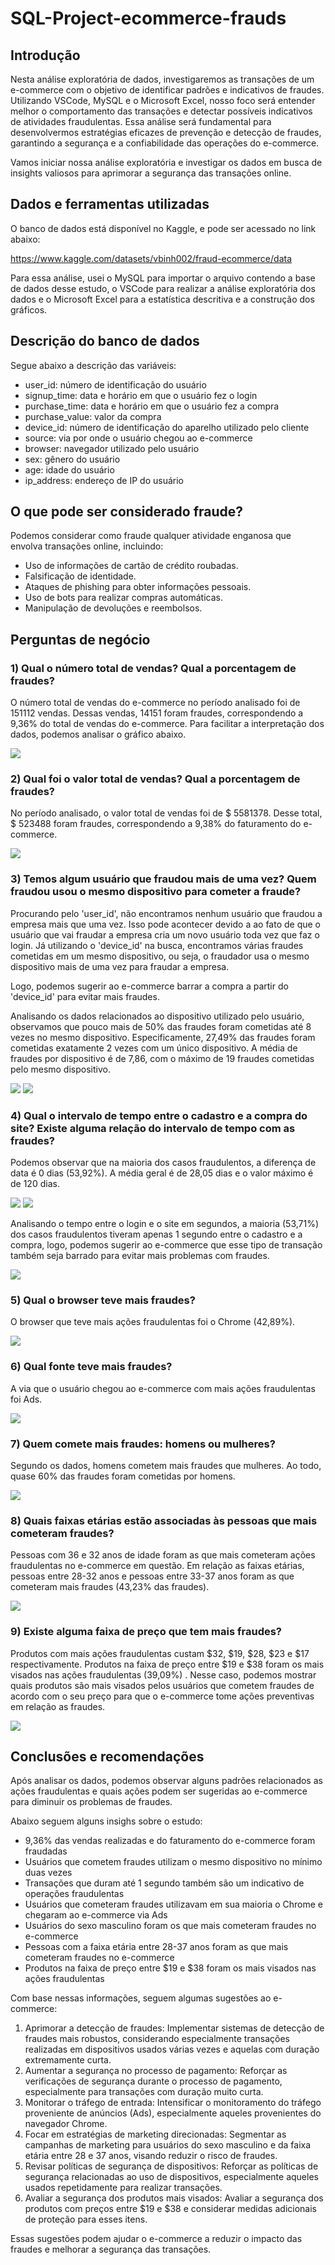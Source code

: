 # SQL-Project-ecommerce-frauds

## Introdução
Nesta análise exploratória de dados, investigaremos as transações de um e-commerce com o objetivo de identificar padrões e indicativos de fraudes. Utilizando VSCode, MySQL e o Microsoft Excel, nosso foco será entender melhor o comportamento das transações e detectar possíveis indicativos de atividades fraudulentas. Essa análise será fundamental para desenvolvermos estratégias eficazes de prevenção e detecção de fraudes, garantindo a segurança e a confiabilidade das operações do e-commerce.

Vamos iniciar nossa análise exploratória e investigar os dados em busca de insights valiosos para aprimorar a segurança das transações online.

## Dados e ferramentas utilizadas
O banco de dados está disponível no Kaggle, e pode ser acessado no link abaixo:

https://www.kaggle.com/datasets/vbinh002/fraud-ecommerce/data

Para essa análise, usei o MySQL para importar o arquivo contendo a base de dados desse estudo, o VSCode para realizar a análise exploratória dos dados e o Microsoft Excel para a estatística descritiva e a construção dos gráficos.

## Descrição do banco de dados
Segue abaixo a descrição das variáveis:

- user_id: número de identificação do usuário
- signup_time: data e horário em que o usuário fez o login
- purchase_time: data e horário em que o usuário fez a compra
- purchase_value: valor da compra
- device_id: número de identificação do aparelho utilizado pelo cliente
- source: via por onde o usuário chegou ao e-commerce
- browser: navegador utilizado pelo usuário
- sex: gênero do usuário
- age: idade do usuário
- ip_address: endereço de IP do usuário

## O que pode ser considerado fraude?
Podemos considerar como fraude qualquer atividade enganosa que envolva transações online, incluindo:

- Uso de informações de cartão de crédito roubadas.
- Falsificação de identidade.
- Ataques de phishing para obter informações pessoais.
- Uso de bots para realizar compras automáticas.
- Manipulação de devoluções e reembolsos.

## Perguntas de negócio
### 1) Qual o número total de vendas? Qual a porcentagem de fraudes?

O número total de vendas do e-commerce no período analisado foi de 151112 vendas. Dessas vendas, 14151 foram fraudes, correspondendo a 9,36% do total de vendas do e-commerce. Para facilitar a interpretação dos dados, podemos analisar o gráfico abaixo.

<img src="assets/1_total_porcentagem.png">

### 2) Qual foi o valor total de vendas? Qual a porcentagem de fraudes?

No período analisado, o valor total de vendas foi de $ 5581378. Desse total, $ 523488 foram fraudes, correspondendo a 9,38% do faturamento do e-commerce.

<img src="assets/2_faturamento_porcentagem.png">

### 3) Temos algum usuário que fraudou mais de uma vez? Quem fraudou usou o mesmo dispositivo para cometer a fraude?

Procurando pelo 'user_id', não encontramos nenhum usuário que fraudou a empresa mais que uma vez. Isso pode acontecer devido a
ao fato de que o usuário que vai fraudar a empresa cria um novo usuário toda vez que faz o login.  Já utilizando o 'device_id' na busca, encontramos várias fraudes cometidas em um mesmo dispositivo, ou seja, o fraudador usa o mesmo dispositivo mais de uma vez para fraudar a empresa. 

Logo, podemos sugerir ao e-commerce barrar a compra a partir do 'device_id' para evitar mais fraudes.

Analisando os dados relacionados ao dispositivo utilizado pelo usuário, observamos que pouco mais de 50% das fraudes foram cometidas até 8 vezes no mesmo dispositivo. Especificamente, 27,49% das fraudes foram cometidas exatamente 2 vezes com um único dispositivo. A média de fraudes por dispositivo é de 7,86, com o máximo de 19 fraudes cometidas pelo mesmo dispositivo.

<img src="assets/3_device_box_plot.png">

<img src="assets/3_device_histograma.png">

### 4) Qual o intervalo de tempo entre o cadastro e a compra do site? Existe alguma relação do intervalo de tempo com as fraudes?

Podemos observar que na maioria dos casos fraudulentos, a diferença de data é 0 dias (53,92%). A média geral é de 28,05 dias e o valor máximo é de 120 dias.

<img src="assets/4_dif_dias_boxplot.png">
<img src="assets/4_dif_dias.png">

Analisando o tempo entre o login e o site em segundos, a maioria (53,71%) dos casos fraudulentos tiveram apenas 1 segundo entre o cadastro e a compra, logo, podemos sugerir ao e-commerce que esse tipo de transação também seja barrado para evitar mais problemas com fraudes.

<img src="assets/5_dif_seg.png">

### 5) Qual o browser teve mais fraudes?

O browser que teve mais ações fraudulentas foi o Chrome (42,89%).

<img src="assets/6_browser.png">

### 6) Qual fonte teve mais fraudes?

A via que o usuário chegou ao e-commerce com mais ações fraudulentas foi Ads.

<img src="assets/7_source.png">

### 7) Quem comete mais fraudes: homens ou mulheres?

Segundo os dados, homens cometem mais fraudes que mulheres. Ao todo, quase 60% das fraudes foram cometidas por homens.

<img src="assets/8_sexo.png">

### 8) Quais faixas etárias estão associadas às pessoas que mais cometeram fraudes?

Pessoas com 36 e 32 anos de idade foram as que mais cometeram ações fraudulentas no e-commerce em questão. Em relação as faixas etárias, pessoas entre 28-32 anos e pessoas entre 33-37 anos foram as que cometeram mais fraudes (43,23% das fraudes).

<img src="assets/9_idades02.png">

### 9) Existe alguma faixa de preço que tem mais fraudes?

Produtos com mais ações fraudulentas custam $32, $19, $28, $23 e $17 respectivamente. Produtos na faixa de preço entre $19 e $38 foram os mais visados nas ações fraudulentas (39,09%) . Nesse caso, podemos mostrar quais produtos são mais visados pelos usuários que cometem fraudes de acordo com o seu preço para que o e-commerce tome ações preventivas em relação as fraudes.

<img src="assets/10_preco02.png">

## Conclusões e recomendações

Após analisar os dados, podemos observar alguns padrões relacionados as ações fraudulentas e quais ações podem ser sugeridas ao e-commerce para diminuir os problemas de fraudes. 

Abaixo seguem alguns insighs sobre o estudo:

- 9,36% das vendas realizadas e do faturamento do e-commerce foram fraudadas
- Usuários que cometem fraudes utilizam o mesmo dispositivo no mínimo duas vezes
- Transações que duram até 1 segundo também são um indicativo de operações fraudulentas
- Usuários que cometeram fraudes utilizavam em sua maioria o Chrome e chegaram ao e-commerce via Ads
- Usuários do sexo masculino foram os que mais cometeram fraudes no e-commerce
- Pessoas com a faixa etária entre 28-37 anos foram as que mais cometeram fraudes no e-commerce
- Produtos na faixa de preço entre $19 e $38 foram os mais visados nas ações fraudulentas

Com base nessas informações, seguem algumas sugestões ao e-commerce:

1) Aprimorar a detecção de fraudes: Implementar sistemas de detecção de fraudes mais robustos, considerando especialmente transações realizadas em dispositivos usados várias vezes e aquelas com duração extremamente curta.
2) Aumentar a segurança no processo de pagamento: Reforçar as verificações de segurança durante o processo de pagamento, especialmente para transações com duração muito curta.
3) Monitorar o tráfego de entrada: Intensificar o monitoramento do tráfego proveniente de anúncios (Ads), especialmente aqueles provenientes do navegador Chrome.
4) Focar em estratégias de marketing direcionadas: Segmentar as campanhas de marketing para usuários do sexo masculino e da faixa etária entre 28 e 37 anos, visando reduzir o risco de fraudes.
5) Revisar políticas de segurança de dispositivos: Reforçar as políticas de segurança relacionadas ao uso de dispositivos, especialmente aqueles usados repetidamente para realizar transações.
6) Avaliar a segurança dos produtos mais visados: Avaliar a segurança dos produtos com preços entre $19 e $38 e considerar medidas adicionais de proteção para esses itens.

Essas sugestões podem ajudar o e-commerce a reduzir o impacto das fraudes e melhorar a segurança das transações.


